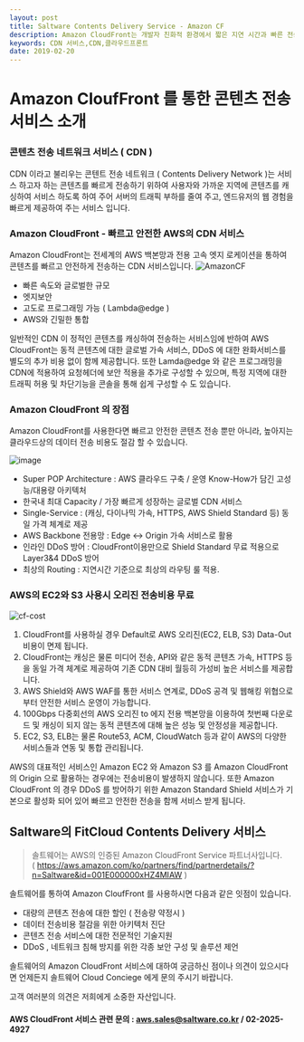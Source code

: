 ```yaml
---
layout: post
title: Saltware Contents Delivery Service - Amazon CF
description: Amazon CloudFront는 개발자 친화적 환경에서 짧은 지연 시간과 빠른 전송 속도로 데이터, 동영상, 애플리케이션 및 API를 전 세계 고객에게 안전하게 전송하는 고속 콘텐츠 전송 네트워크(CDN) 서비스입니다.
keywords: CDN 서비스,CDN,클라우드프론트
date: 2019-02-20
---
```


Amazon CloufFront 를 통한 콘텐츠 전송 서비스 소개
=============

### 콘텐츠 전송 네트워크 서비스 ( CDN )
CDN 이라고 불리우는 콘텐트 전송 네트워크 ( Contents Delivery Network )는 서비스 하고자 하는 콘텐츠를 빠르게 전송하기 위하여 사용자와 가까운 지역에 콘텐츠를 캐싱하여 서비스 하도록 하여 주어 서버의 트래픽 부하를 줄여 주고, 엔드유저의 웹 경험을 빠르게 제공하여 주는 서비스 입니다.

### Amazon CloudFront - 빠르고 안전한 AWS의 CDN 서비스
Amazon CloudFront는 전세계의 AWS 백본망과 전용 고속 엣지 로케이션을 통하여 콘텐츠를 빠르고 안전하게 전송하는 CDN 서비스입니다.
![AmazonCF](https://d1.awsstatic.com/global-infrastructure/maps/CloudFront%20Network%20Map%2010.12.18.59e838df2f373247d2efaeb548076e084fd8993e.png)

- 빠른 속도와 글로벌한 규모
- 엣지보안
- 고도로 프로그래밍 가능 ( Lambda@edge )
- AWS와 긴밀한 통합

일반적인 CDN 이 정적인 콘텐츠를 캐싱하여 전송하는 서비스임에 반하여 AWS CloudFront는 동적 콘텐츠에 대한 글로벌 가속 서비스, DDoS 에 대한 완화서비스를 별도의 추가 비용 없이 함께 제공합니다. 또한 Lamda@edge 와 같은 프로그래밍을 CDN에 적용하여 요청헤더에 보안 적용을 추가로 구성할 수 있으며, 특정 지역에 대한 트래픽 허용 및 차단기능을 콘솔을 통해 쉽게 구성할 수 도 있습니다.

### Amazon CloudFront 의 장점
Amazon CloudFront를 사용한다면 빠르고 안전한 콘텐츠 전송 뿐만 아니라, 높아지는 클라우드상의 데이터 전송 비용도 절감 할 수 있습니다.

![image](https://user-images.githubusercontent.com/29446742/53070197-ad591480-3521-11e9-9839-371472f4965e.png)

- Super POP Architecture : AWS 클라우드 구축 / 운영 Know-How가 담긴 고성능/대용량 아키텍처
- 한국내 최대 Capacity / 가장 빠르게 성장하는 글로벌 CDN 서비스
- Single-Service : (캐싱, 다이나믹 가속, HTTPS, AWS Shield Standard 등) 동일 가격 체계로 제공
- AWS Backbone 전용망 : Edge <-> Origin 가속 서비스로 활용
- 인라인 DDoS 방어 : CloudFront이용만으로 Shield Standard 무료 적용으로 Layer3&4 DDoS 방어
- 최상의 Routing : 지연시간 기준으로 최상의 라우팅 룰 적용.


### AWS의 EC2와 S3 사용시 오리진 전송비용 무료
![cf-cost](https://user-images.githubusercontent.com/29446742/53075819-70951980-3531-11e9-8ff1-324ecd5890b2.png)

1. CloudFront를 사용하실 경우 Default로 AWS 오리진(EC2, ELB, S3) Data-Out 비용이 면제 됩니다.
2. CloudFront는 캐싱은 물론 미디어 전송, API와 같은 동적 콘텐츠 가속, HTTPS 등을 동일 가격 체계로 제공하여 기존 CDN 대비 월등히 가성비 높은 서비스를 제공합니다.
3. AWS Shield와 AWS WAF를 통한 서비스 연계로, DDoS 공격 및 웹해킹 위협으로부터 안전한 서비스 운영이 가능합니다.
4. 100Gbps 다중회선의 AWS 오리진 to 에지 전용 백본망을 이용하여 첫번째 다운로드 및 캐싱이 되지 않는 동적 콘텐츠에 대해 높은 성능 및 안정성을 제공합니다.
5. EC2, S3, ELB는 물론 Route53, ACM, CloudWatch 등과 같이 AWS의 다양한 서비스들과 연동 및 통합 관리됩니다.

AWS의 대표적인 서비스인 Amazon EC2 와 Amazon S3 를 Amazon CloudFront 의 Origin 으로 활용하는 경우에는 전송비용이 발생하지 않습니다. 
또한 Amazon CloudFront 의 경우 DDoS 를 방어하기 위한 Amazon Standard Shield 서비스가 기본으로 활성화 되어 있어 빠르고 안전한 전송을 함께 서비스 받게 됩니다.

## Saltware의 FitCloud Contents Delivery 서비스
>솔트웨어는 AWS의 인증된 Amazon CloudFront Service 파트너사입니다.  
( https://aws.amazon.com/ko/partners/find/partnerdetails/?n=Saltware&id=001E000000xHZ4MIAW )

솔트웨어를 통하여 Amazon CloufFront 를 사용하시면 다음과 같은 잇점이 있습니다.
- 대량의 콘텐츠 전송에 대한 할인 ( 전송량 약정시 )
- 데이터 전송비용 절감을 위한 아키텍처 진단
- 콘텐츠 전송 서비스에 대한 전문적인 기술지원
- DDoS , 네트워크 침해 방지를 위한 각종 보안 구성 및 솔루션 제언

솔트웨어의 Amazon CloudFront 서비스에 대하여 궁금하신 점이나 의견이 있으시다면 언제든지 솔트웨어 Cloud Conciege 에게 문의 주시기 바랍니다.

고객 여러분의 의견은 저희에게 소중한 자산입니다.

#### AWS CloudFront 서비스 관련 문의 : aws.sales@saltware.co.kr / 02-2025-4927
